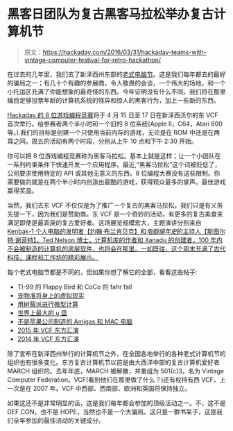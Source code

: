 # 黑客日团队为复古黑客马拉松举办复古计算机节

> 原文：<https://hackaday.com/2016/03/31/hackaday-teams-with-vintage-computer-festival-for-retro-hackathon/>

在过去的几年里，我们去了新泽西州东部的[老式电脑节](http://vcfed.org/wp/festivals/vintage-computer-festival-east/)。这是我们每年都去的最好的骗局之一；有几十个有趣的参展商，令人敬畏的会谈，一个伟大的场地，和一个小托运区充满了你能想象的最奇怪的东西。今年证明没有什么不同，我们将在那里编目足够投票年龄的计算机系统的怪异和惊人的黑客行为，加上一些新的东西。

[Hackaday 的 8 位游戏编程竞赛](http://vcfed.org/wp/festivals/vintage-computer-festival-east/vcf-east-8-bit-game-programming-contest/)将于 4 月 15 日至 17 日在新泽西沃尔的东 VCF 首次举行。给参赛者两个半小时和一个旧的 8 位系统(Apple II，C64，Atari 800 等。).我们的目标是创建一个只使用当前内存的游戏，无论是在 ROM 中还是在两耳之间。周五的活动有两个时段，分别从上午 10 点和下午 2:30 开始。

你可以把 8 位游戏编程竞赛称为黑客马拉松。基本上就是这样；让一个小团队在一系列约束条件下快速开发一个应用程序。最近,“黑客马拉松”这个词被贬低了，公司要求使用特定的 API 或其他无意义的东西。8 位编程大赛没有这些限制。你需要做的就是在两个半小时内创造出最酷的游戏，获得观众最多的掌声。最佳游戏赢得奖品。

当然，我们去东 VCF 不仅仅是为了推广一个复古的黑客马拉松。我们只是有义务先提一下，因为我们是赞助商。东 VCF 是一个奇妙的活动，有更多的复古美食来满足即使是最乖戾的复古爱好者。这场展览规模宏大，主题演讲分别来自 [Kenbak-1 个人电脑的发明者【约翰·布兰肯贝克】和*电脑编年史*的主持人【斯图尔特·谢菲特】。Ted Nelson 博士，计算机库的作者和 Xanadu 的创建者，100 年内不会被制造的计算机的底层软件，也将会在那里。一如既往，这个周末充满了古代科技、课程和工作坊的精彩展示。](http://www.kenbak-1.net/)

每个老式电脑节都是不同的，但如果你想了解它的全部，看看这些帖子:

*   TI-99 的 Flappy Bird 和 CoCo 的 fahr fall
*   [宠物准将身上的虚拟现实](http://hackaday.com/2015/04/18/vcf-east-x-virtual-reality-with-petscii/)
*   [用树莓派进行微型计算](http://hackaday.com/2015/04/19/vcf-east-x-minicomputing-with-the-raspberry-pi/)
*   [世界上最大的 u 盘](https://hackaday.com/2015/04/20/vcf-east-x-the-worlds-largest-usb-thumb-drive/)
*   [不是苹果公司制造的 Amigas 和 MAC 电脑](http://hackaday.com/2015/04/22/vcf-east-x-amigas-and-non-apple-macs/)
*   [2015 年 VCF 东方汇演](http://hackaday.com/2015/04/23/vcf-east-x-the-mega-mix/)
*   [2014 年 VCF 东方汇演](http://hackaday.com/2014/04/09/vcf-east-wrapup-megapost/)

除了宣布在新泽西州举行的计算机节之外，在全国各地举行的各种老式计算机节的组织也有很多变化。东方复古计算机节以前是由大西洋中部的复古计算机爱好者 MARCH 组织的。去年年底，MARCH 被解散，并重组为 501(c)3，名为 Vintage Computer Federation。VCF(看到他们在那里做了什么？)还有权持有西 VCF，上一次是在 2007 年。VCF 中西部、西南部、欧洲和英国将保持独立。

如果这还不是非常明显的话，这是我们每年都会参加的顶级活动之一。不，这不是 DEF CON，也不是 HOPE，当然也不是一个大骗局。这只是一群书呆子，这是我们全年参加的最佳活动的关键成分。